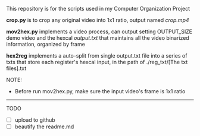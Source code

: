 This repository is for the scripts used in my Computer Organization Project

**crop.py** is to crop any original video into 1x1 ratio, output named *crop.mp4*

**mov2hex.py** implements a video process, can output setting OUTPUT_SIZE demo video and the hexcal *output.txt* that maintains all the video binarized information, organized by frame

**hex2reg** implements a auto-split from single output.txt file into a series of txts that store each register's hexcal input, in the path of ./reg_txt/[The txt files].txt



NOTE:

- Before run mov2hex.py, make sure the input video's frame is 1x1 ratio

---

TODO

- [ ] upload to github
- [ ] beautify the readme.md